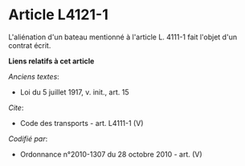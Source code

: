 # Article L4121-1

L'aliénation d'un bateau mentionné à l'article L. 4111-1 fait l'objet d'un contrat écrit.

**Liens relatifs à cet article**

_Anciens textes_:

  - Loi du 5 juillet 1917, v. init., art. 15

_Cite_:

  - Code des transports - art. L4111-1 (V)

_Codifié par_:

  - Ordonnance n°2010-1307 du 28 octobre 2010 - art. (V)
